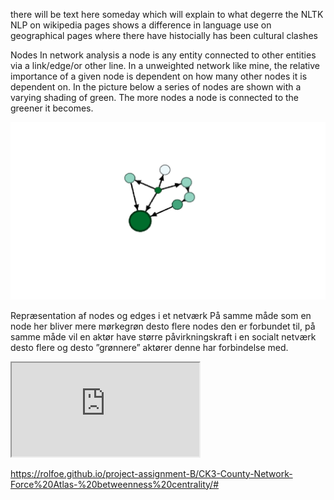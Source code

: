 there will be text here someday which will explain to what degerre the NLTK NLP on wikipedia pages shows a difference in language use on geographical pages where there have histocially has been cultural clashes


Nodes
In network analysis a node is any entity connected to other entities via a link/edge/or other line. In a unweighted network like mine, the relative importance of a given node is dependent on how many other nodes it is dependent on.  In the picture below a series of nodes are shown with a varying shading of green. The more nodes a node is connected to the greener it becomes.



<img src="images/actor network.png" alt="hi" class="inline"/>



  
Repræsentation af nodes og edges i et netværk
På samme måde som en node her bliver mere mørkegrøn desto flere nodes den er forbundet til, på samme måde vil en aktør have større påvirkningskraft i en socialt netværk desto flere og desto ”grønnere” aktører denne har forbindelse med.


<iframe src="https://rolfoe.github.io/project-assignment-B/CK3-County-Network-Force/index.html"></iframe>


https://rolfoe.github.io/project-assignment-B/CK3-County-Network-Force%20Atlas-%20betweenness%20centrality/#
